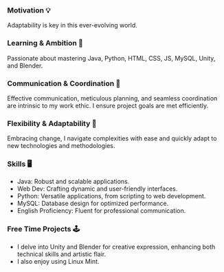 ### Motivation 💡
Adaptability is key in this ever-evolving world.

### Learning & Ambition 🚀
Passionate about mastering Java, Python, HTML, CSS, JS, MySQL, Unity, and Blender.

### Communication & Coordination 🤝
Effective communication, meticulous planning, and seamless coordination are intrinsic to my work ethic. I ensure project goals are met efficiently.

### Flexibility & Adaptability 🌟
Embracing change, I navigate complexities with ease and quickly adapt to new technologies and methodologies.

### Skills 🖥️
- Java: Robust and scalable applications.
- Web Dev: Crafting dynamic and user-friendly interfaces.
- Python: Versatile applications, from scripting to web development.
- MySQL: Database design for optimized performance.
- English Proficiency: Fluent for professional communication.

### Free Time Projects 🕹️
- I delve into Unity and Blender for creative expression, enhancing both technical skills and artistic flair.
- I also enjoy using Linux Mint.
<!--
**Folis455/Folis455** is a ✨ _special_ ✨ repository because its `README.md` (this file) appears on your GitHub profile.

Here are some ideas to get you started:

- 🔭 I’m currently working on ...
- 🌱 I’m currently learning ...
- 👯 I’m looking to collaborate on ...
- 🤔 I’m looking for help with ...
- 💬 Ask me about ...
- 📫 How to reach me: ...
- 😄 Pronouns: ...
- ⚡ Fun fact: ...
-->
